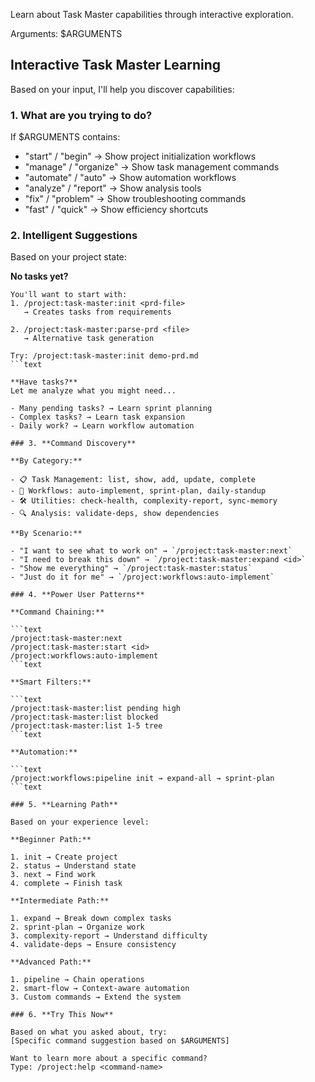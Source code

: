 Learn about Task Master capabilities through interactive exploration.

Arguments: $ARGUMENTS

## Interactive Task Master Learning

Based on your input, I'll help you discover capabilities:

### 1. **What are you trying to do?**

If $ARGUMENTS contains:

- "start" / "begin" → Show project initialization workflows
- "manage" / "organize" → Show task management commands
- "automate" / "auto" → Show automation workflows
- "analyze" / "report" → Show analysis tools
- "fix" / "problem" → Show troubleshooting commands
- "fast" / "quick" → Show efficiency shortcuts

### 2. **Intelligent Suggestions**

Based on your project state:

**No tasks yet?**

````text
You'll want to start with:
1. /project:task-master:init <prd-file>
   → Creates tasks from requirements

2. /project:task-master:parse-prd <file>
   → Alternative task generation

Try: /project:task-master:init demo-prd.md
```text

**Have tasks?**
Let me analyze what you might need...

- Many pending tasks? → Learn sprint planning
- Complex tasks? → Learn task expansion
- Daily work? → Learn workflow automation

### 3. **Command Discovery**

**By Category:**

- 📋 Task Management: list, show, add, update, complete
- 🔄 Workflows: auto-implement, sprint-plan, daily-standup
- 🛠️ Utilities: check-health, complexity-report, sync-memory
- 🔍 Analysis: validate-deps, show dependencies

**By Scenario:**

- "I want to see what to work on" → `/project:task-master:next`
- "I need to break this down" → `/project:task-master:expand <id>`
- "Show me everything" → `/project:task-master:status`
- "Just do it for me" → `/project:workflows:auto-implement`

### 4. **Power User Patterns**

**Command Chaining:**

```text
/project:task-master:next
/project:task-master:start <id>
/project:workflows:auto-implement
```text

**Smart Filters:**

```text
/project:task-master:list pending high
/project:task-master:list blocked
/project:task-master:list 1-5 tree
```text

**Automation:**

```text
/project:workflows:pipeline init → expand-all → sprint-plan
```text

### 5. **Learning Path**

Based on your experience level:

**Beginner Path:**

1. init → Create project
2. status → Understand state
3. next → Find work
4. complete → Finish task

**Intermediate Path:**

1. expand → Break down complex tasks
2. sprint-plan → Organize work
3. complexity-report → Understand difficulty
4. validate-deps → Ensure consistency

**Advanced Path:**

1. pipeline → Chain operations
2. smart-flow → Context-aware automation
3. Custom commands → Extend the system

### 6. **Try This Now**

Based on what you asked about, try:
[Specific command suggestion based on $ARGUMENTS]

Want to learn more about a specific command?
Type: /project:help <command-name>
````
